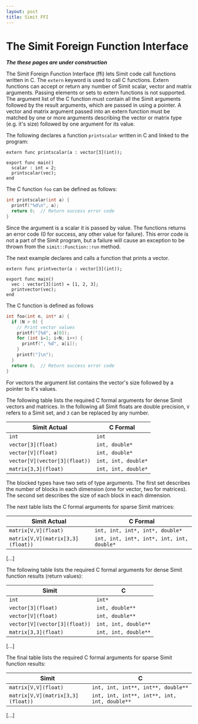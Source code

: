```yaml
---
layout: post
title: Simit FFI 
---
```

The Simit Foreign Function Interface
====================================
___The these pages are under construction___

The Simit Foreign Function Interface (ffi) lets Simit code call functions written in C.  The `extern` keyword is used to call C functions. Extern functions can accept or return any number of Simit scalar, vector and matrix arguments. Passing elements or sets to extern functions is not supported. The argument list of the C function must contain all the Simit arguments followed by the result arguments, which are passed in using a pointer. A vector and matrix argument passed into an extern function must be matched by one or more arguments describing the vector or matrix type (e.g. it's size) followed by one argument for its value.

The following declares a function `printscalar` written in C and linked to the program:

```
extern func printscalar(a : vector[3](int));

export func main()
  scalar : int = 2;
  printscalar(vec);
end
```

The C function `foo` can be defined as follows:

```c
int printscalar(int a) {
  printf("%d\n", a);
  return 0;  // Return success error code
}
```

Since the argument is a scalar it is passed by value. The functions returns an error code (0 for success, any other value for failure). This error code is not a part of the Simit program, but a failure will cause an exception to be thrown from the `simit::Function::run` method.

The next example declares and calls a function that prints a vector.

```
extern func printvector(a : vector[3](int));

export func main()
  vec : vector[3](int) = [1, 2, 3];
  printvector(vec);
end
```

The C function is defined as follows

```c
int foo(int n, int* a) {
  if (N > 0) {
    // Print vector values
    printf("[%d", a[0]);
    for (int i=1; i<N; i++) {
      printf(", %d", a[i]);
    }
    printf("]\n");
  }
  return 0;  // Return success error code
}
```

For vectors the argument list contains the vector's size followed by a pointer to it's values.

The following table lists the required C formal arguments for dense Simit vectors and matrices. In the following all Simit floats are double precision, `V` refers to a Simit set, and `3` can be replaced by any number.

| Simit Actual                  | C Formal                     |
|-------------------------------|------------------------------|
| `int`                         | `int`                        |
| `vector[3](float)`            | `int, double*`               |
| `vector[V](float)`            | `int, double*`               |
| `vector[V](vector[3](float))` | `int, int, double*`          |
| `matrix[3,3](float)`          | `int, int, double*`          |

The blocked types have two sets of type arguments. The first set describes the number of blocks in each dimension (one for vector, two for matrices). The second set describes the size of each block in each dimension.

The next table lists the C formal arguments for sparse Simit matrices:

| Simit Actual                      | C Formal                                  |
|-----------------------------------|-------------------------------------------|
| `matrix[V,V](float)`              | `int, int, int*, int*, double*`           |
| `matrix[V,V](matrix[3,3](float))` | `int, int, int*, int*, int, int, double*` |
[...]

The following table lists the required C formal arguments for dense Simit function results (return values):

| Simit                             | C                    |
|-----------------------------------|----------------------|
| `int`                             | `int*`               |
| `vector[3](float)`                | `int, double**`      |
| `vector[V](float)`                | `int, double**`      |
| `vector[V](vector[3](float))`     | `int, int, double**` |
| `matrix[3,3](float)`              | `int, int, double**` |
[...]

The final table lists the required C formal arguments for sparse Simit function results:

| Simit                             | C                                            |
|-----------------------------------|----------------------------------------------|
| `matrix[V,V](float)`              | `int, int, int**, int**, double**`           |
| `matrix[V,V](matrix[3,3](float))` | `int, int, int**, int**, int, int, double**` |
[...]
